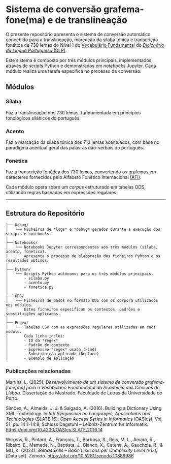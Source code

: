 # Sistema de conversão grafema-fone(ma) e de translineação
O presente repositório apresenta o sistema de conversão automático concebido para a translineação, marcação da sílaba tónica e transcrição fonética de 730 lemas do Nível 1 do [Vocabulário Fundamental](https://doi.org/10.5281/zenodo.10889986) do [_Dicionário da Língua Portuguesa_ (DLP)](https://dicionario.acad-ciencias.pt/).

Este sistema é composto por três módulos principais, implementados através de  *scripts* Python e demonstrados em *notebooks* Jupyter. Cada módulo realiza uma tarefa específica no processo de conversão:
## Módulos

### Sílaba
Faz a translineação dos 730 lemas, fundamentada em princípios fonológicos silábicos do português.

### Acento 
Faz a marcação da sílaba tónica dos 713 lemas acentuados, com base no paradigma acentual geral das palavras não-verbais do português.

### Fonética
Faz a transcrição fonética dos 730 lemas, convertendo os grafemas em caracteres fornecidos pelo Alfabeto Fonético Internacional [(AFI)](https://www.internationalphoneticassociation.org/).

Cada módulo opera sobre um *corpus* estruturado em tabelas ODS, utilizando regras baseadas em expressões regulares.

---

## Estrutura do Repositório

```
├── Debug/
│   └── Ficheiros de *logs* e *debug* gerados durante a execução dos scripts e notebooks.
│
├── Notebooks/
│   └── Notebooks Jupyter correspondentes aos três módulos (sílaba, acento, fonética).
│       Apresenta o processo de elaboração dos ficheiros Pyhton e os resultados obtidos.
│
├── Python/
│   └── Scripts Python autónomos para os três módulos principais.
│       - silaba.py
│       - acento.py
│       - fonetica.py
│
├── ODS/
│   └── Ficheiros de dados no formato ODS com os corpora utilizados nos módulos.
│       Estes ficheiros especificam os contextos, padrões e substituições aplicadas.
│
├── Regex/
│   └── Tabelas CSV com as expressões regulares utilizadas em cada módulo.
│       Cada linha inclui:
│       - ID da *regex*
│       - Padrão de contexto
│       - Expressão *regex* usada (Find)
│       - Substituição aplicada (Replace)
│       - Exemplo de aplicação
```

### Publicações relacionadas
Martins, L. (2025). *Desenvolvimento de um sistema de conversão grafema-fone[ma] para o Vocabulário Fundamental da Academia das Ciências de Lisboa*. Dissertação de Mestrado. Faculdade de Letras da Universidade do Porto.

Simões, A., Almeida, J. J. & Salgado, A. (2016). Building a Dictionary Using XML Technology. In *5th Symposium on Languages, Applications and Technologies* (SLATE'16). *Open Access Series in Informatics* (OASIcs), Vol. 51, pp. 14:1-14:8, Schloss Dagstuhl – Leibniz-Zentrum für Informatik. <https://doi.org/10.4230/OASIcs.SLATE.2016.14>

Wilkens, R., Pintard, A., François, T., Barbosa, S., Reis, M. L., Amaro, R., Ribeiro, E., Mamede, N., Baptista, J., Blanco, X., Catena, A., Gauchola, R., & MU, K. (2024). *iRead4Skills – Basic Lexicons per Complexity Level (v1.0)* [Data set]. Zenodo. <https://doi.org/10.5281/zenodo.10889986>
